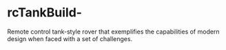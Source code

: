 # rcTankBuild-
Remote control tank-style rover that exemplifies the capabilities of modern design when faced with a set of challenges.
